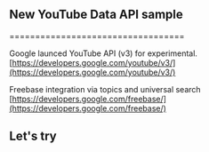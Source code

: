 ## New YouTube Data API sample
==================================

Google launced YouTube API (v3) for experimental.
[https://developers.google.com/youtube/v3/](https://developers.google.com/youtube/v3/)

Freebase integration via topics and universal search
[https://developers.google.com/freebase/](https://developers.google.com/freebase/)

## Let's try
